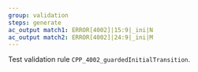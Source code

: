 ```yaml
---
group: validation
steps: generate
ac_output match1: ERROR[4002]|15:9|_ini|N
ac_output match2: ERROR[4002]|24:9|_ini|M
---
```

Test validation rule `CPP_4002_guardedInitialTransition`.
